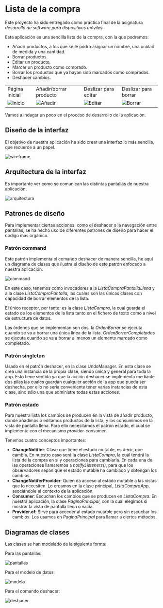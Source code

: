﻿# Lista de la compra

Este proyecto ha sido entregado como práctica final de la asignatura *desarrollo de software para dispositivos móviles*

Esta aplicación es una sencilla lista de la compra, con la que podremos:

- Añadir productos, a los que se le podrá asignar un nombre, una unidad de medida y una cantidad.
- Borrar productos.
- Editar un producto.
- Marcar un producto como comprado.
- Borrar los productos que ya hayan sido marcados como comprados.
- Deshacer cambios.

|                 |                   |                     |                     |
| --------------- | ----------------- | ------------------- | ------------------- |
| Página inicial  | Añadir/borrar producto | Deslizar para editar | Deslizar para borrar |
| ![Inicio](img/inicio.jpg) | ![Añadir](img/add.jpg) | ![Editar](img/principal_edit.jpg) | ![Borrar](img/principal_delete.jpg) |

Vamos a indagar un poco en el proceso de desarrollo de la aplicación.

## Diseño de la interfaz

El objetivo de nuestra aplicación ha sido crear una interfaz lo más sencilla, que recuerde a un papel.

![wireframe](img/wireframe.png)

## Arquitectura de la interfaz

Es importante ver como se comunican las distintas pantallas de nuestra aplicación.

![arquitectura](img/arquitectura.png)

## Patrones de diseño

Para implementar ciertas acciones, como el deshacer o la navegación entre pantallas, se ha hecho uso de diferentes patrones de diseño para hacer el código más orgánico.

### Patrón command

Este patrón implementa el comando deshacer de manera sencilla, he aquí un diagrama de clases que ilustra el diseño de este patrón enfocado a nuestra aplicación:

![command](img/command.png)

En este caso, tenemos como invocadores a la _ListaCompraPantallaLlena_ y a la clase _ListaCompraPantalla_, las cuales son las únicas clases con capacidad de borrar elementos de la lista. 

El único receptor, por tanto; es la clase _ListaCompra_, la cual guarda el estado de los elementos de la lista tanto en el fichero de texto como a nivel de estructura de datos. 

Las órdenes que se implementan son dos, la _OrdenBorrar_ se ejecuta cuando se va a borrar una única línea de la lista. _OrdenBorrarCompletados_ se ejecuta cuando se va a borrar al menos un elemento marcado como completado.

### Patrón singleton

Usado en el patrón deshacer, en la clase UndoManager. En esta clase se crea una instancia de la propia clase, siendo única y general para toda la app. Esto tiene sentido ya que la acción deshacer se implementa mediante dos pilas las cuales guardan cualquier acción de la app que pueda ser deshecha, por ello no sería conveniente tener varias instancias de esta clase, sino sólo una que administre todas estas acciones.

### Patrón estado

Para nuestra lista los cambios se producen en la vista de añadir producto, donde añadimos o editamos productos de la lista, y los consumimos en la vista de pantalla llena. Para ello necesitamos el patrón estado, el cual se implementa con el mecanismo _provider-consumer_. 

Tenemos cuatro conceptos importantes:

- **ChangeNotifier**: Clase que tiene el estado mutable, es decir, que cambia. En nuestro caso será la clase _ListaCompra_, la cuál tendrá la lista de la compra en sí y operaciones para cambiarla. En cada una de las operaciones llamaremos a _notifyListeners()_, para que los observadores sepan que el estado mutable ha cambiado y obtengan los cambios.
- **ChangeNotiferProvider**: Quien da acceso al estado mutable a las vistas que lo necesiten. Lo creamos en la clase principal, _ListaCompraApp_, asociándole el contexto de la aplicación.
- **Consumer**: Escuchan los cambios que se producen en _ListaCompra_. En nuestra aplicación, la clase _PaginaPrincipal_, con la cual elegimos si mostrar la vista de pantalla llena o vacía.
- **Provider.of**: Sirve para acceder al estado mutable pero sin escuchar los cambios. Los usamos en _PaginaPrincipal_ para llamar a ciertos métodos.

## Diagramas de clases

Las clases se han modelado de la siguiente forma:

Para las pantallas:

![pantallas](img/pantallas.png)

Para el modelo de datos:

![modelo](img/modelo.png)

Para el comando deshacer:

![deshacer](img/deshacer.png)
